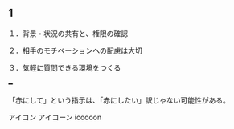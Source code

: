 ## 1

１．背景・状況の共有と、権限の確認

２．相手のモチベーションへの配慮は大切

３．気軽に質問できる環境をつくる


━

「赤にして」という指示は、「赤にしたい」訳じゃない可能性がある。


アイコン
アイコーン
icoooon



